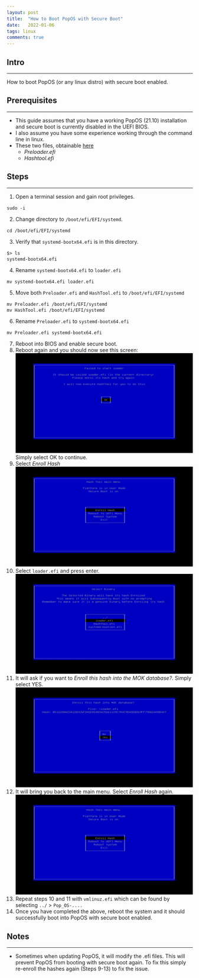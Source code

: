 ```yaml
---
layout: post
title:  "How to Boot PopOS with Secure Boot"
date:   2022-01-06
tags: linux
comments: true
---
```


## Intro
---
How to boot PopOS (or any linux distro) with secure boot enabled.

## Prerequisites
---
* This guide assumes that you have a working PopOS (21.10) installation and secure boot is currently disabled in the UEFI BIOS.
* I also assume you have some experience working through the command line in linux.
* These two files, obtainable [here](https://blog.hansenpartnership.com/linux-foundation-secure-boot-system-released/)
  * *Preloader.efi*
  * *Hashtool.efi*

## Steps
---
1. Open a terminal session and gain root privileges.
  ```
  sudo -i
  ```
2. Change directory to `/boot/efi/EFI/systemd`.
  ```
  cd /boot/efi/EFI/systemd
  ```
3. Verify that `systemd-bootx64.efi` is in this directory.
  ```
  $> ls
  systemd-bootx64.efi
  ```
4. Rename `systemd-bootx64.efi` to `loader.efi`
  ```
  mv systemd-bootx64.efi loader.efi
  ```
5. Move both `Preloader.efi` and `HashTool.efi` to `/boot/efi/EFI/systemd`
  ```
  mv Preloader.efi /boot/efi/EFI/systemd
  mv HashTool.efi /boot/efi/EFI/systemd
  ```
6. Rename `Preloader.efi` to `systemd-bootx64.efi`
  ```
  mv Preloader.efi systemd-bootx64.efi
  ```
7. Reboot into BIOS and enable secure boot.
8. Reboot again and you should now see this screen:
  ![bootimg](/assets/images/secure-boot-popos/step8.jpg)
  Simply select OK to continue.
9. Select *Enroll Hash*
  ![enrollhash](/assets/images/secure-boot-popos/step9.jpg)
10. Select `loader.efi` and press enter.
  ![enrollhash1](/assets/images/secure-boot-popos/step10.jpg)
11. It will ask if you want to *Enroll this hash into the MOK database?*. Simply select YES.
  ![enrollhash2](/assets/images/secure-boot-popos/step11.jpg)
12. It will bring you back to the main menu. Select *Enroll Hash* again.
  ![enrollhash](/assets/images/secure-boot-popos/step9.jpg)
13. Repeat steps 10 and 11 with `vmlinuz.efi` which can be found by selecting `../` > `Pop_OS-....`
14. Once you have completed the above, reboot the system and it should successfully boot into PopOS with secure boot enabled.

## Notes
---
* Sometimes when updating PopOS, it will modify the .efi files. This will prevent PopOS from booting with secure boot again. To fix this simply re-enroll the hashes again (Steps 9-13) to fix the issue.